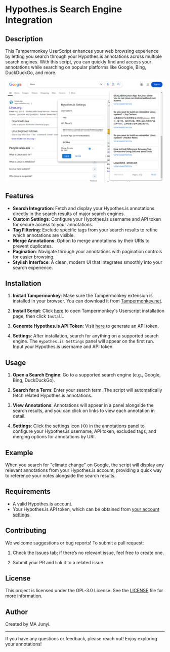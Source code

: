 # Hypothes.is Search Engine Integration

## Description

This Tampermonkey UserScript enhances your web browsing experience by letting you search through your Hypothes.is annotations across multiple search engines. With this script, you can quickly find and access your annotations while searching on popular platforms like Google, Bing, DuckDuckGo, and more.

![Hypothes.is Search Screenshot](https://github.com/mjysci/hypothesis-search/blob/master/hypothesisSearch_screenshot.png)

## Features

- **Search Integration**: Fetch and display your Hypothes.is annotations directly in the search results of major search engines.
- **Custom Settings**: Configure your Hypothes.is username and API token for secure access to your annotations.
- **Tag Filtering**: Exclude specific tags from your search results to refine which annotations are visible.
- **Merge Annotations**: Option to merge annotations by their URIs to prevent duplicates.
- **Pagination**: Navigate through your annotations with pagination controls for easier browsing.
- **Stylish Interface**: A clean, modern UI that integrates smoothly into your search experience.

## Installation

1. **Install Tampermonkey**: Make sure the Tampermonkey extension is installed in your browser. You can download it from [Tampermonkey.net](https://www.tampermonkey.net/).

2. **Install Script**: Click [here](https://github.com/mjysci/hypothesis-search/raw/refs/heads/master/hypothesisSearch.user.js) to open Tampermonkey's Userscript installation page, then click `Install`.

3. **Generate Hypothes.is API Token**: Visit [here](https://hypothes.is/account/developer) to generate an API token.

4. **Settings**: After installation, search for anything on a supported search engine. The `Hypothes.is Settings` panel will appear on the first run. Input your Hypothes.is username and API token.

## Usage

1. **Open a Search Engine**: Go to a supported search engine (e.g., Google, Bing, DuckDuckGo).

2. **Search for a Term**: Enter your search term. The script will automatically fetch related Hypothes.is annotations.

3. **View Annotations**: Annotations will appear in a panel alongside the search results, and you can click on links to view each annotation in detail.

4. **Settings**: Click the settings icon (⚙️) in the annotations panel to configure your Hypothes.is username, API token, excluded tags, and merging options for annotations by URI.

## Example

When you search for "climate change" on Google, the script will display any relevant annotations from your Hypothes.is account, providing a quick way to reference your notes alongside the search results.

## Requirements

- A valid Hypothes.is account.
- Your Hypothes.is API token, which can be obtained from [your account settings](https://hypothes.is/account/developer).

## Contributing

We welcome suggestions or bug reports! To submit a pull request:

1. Check the Issues tab; if there’s no relevant issue, feel free to create one.

2. Submit your PR and link it to a related issue.

## License

This project is licensed under the GPL-3.0 License. See the [LICENSE](https://github.com/mjysci/hypothesis-search/blob/main/LICENSE) file for more information.

## Author

Created by MA Junyi.

---

If you have any questions or feedback, please reach out! Enjoy exploring your annotations!
